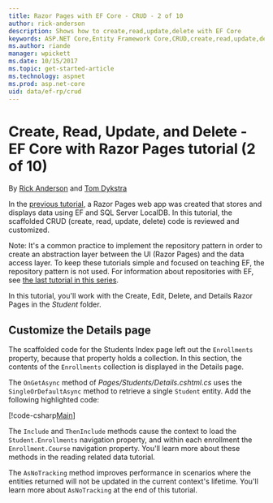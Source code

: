 ```yaml
---
title: Razor Pages with EF Core - CRUD - 2 of 10
author: rick-anderson
description: Shows how to create,read,update,delete with EF Core
keywords: ASP.NET Core,Entity Framework Core,CRUD,create,read,update,delete
ms.author: riande
manager: wpickett
ms.date: 10/15/2017
ms.topic: get-started-article
ms.technology: aspnet
ms.prod: asp.net-core
uid: data/ef-rp/crud
---
```

# Create, Read, Update, and Delete - EF Core with Razor Pages tutorial (2 of 10)

By [Rick Anderson](https://twitter.com/RickAndMSFT) and [Tom Dykstra](https://github.com/tdykstra)

In the [previous tutorial](xref:data/ef-rp/intro), a Razor Pages web app was created that stores and displays data using EF and SQL Server LocalDB. In this tutorial, the scaffolded CRUD (create, read, update, delete) code is reviewed and customized.

Note: It's a common practice to implement the repository pattern in order to create an abstraction layer between the UI (Razor Pages) and the data access layer. To keep these tutorials simple and focused on teaching EF, the repository pattern is not used. For information about repositories with EF, see [the last tutorial in this series](xref:data/ef-mvc/advanced).

In this tutorial, you'll work with the Create, Edit, Delete, and Details Razor Pages in the *Student* folder.

## Customize the Details page

The scaffolded code for the Students Index page left out the `Enrollments` property, because that property holds a collection. In this section, the contents of the `Enrollments` collection is displayed in the Details page.

The `OnGetAsync` method of *Pages/Students/Details.cshtml.cs* uses the `SingleOrDefaultAsync` method to retrieve a single `Student` entity. Add the following highlighted code:

[!code-csharp[Main](intro/samples/cu/Pages/Students/Details.cshtml.cs?name=snippet_Details&highlight=8-12)]

The `Include` and `ThenInclude` methods cause the context to load the `Student.Enrollments` navigation property, and within each enrollment the `Enrollment.Course` navigation property.  You'll learn more about these methods in the reading related data tutorial.

The `AsNoTracking` method improves performance in scenarios where the entities returned will not be updated in the current context's lifetime. You'll learn more about `AsNoTracking` at the end of this tutorial.

